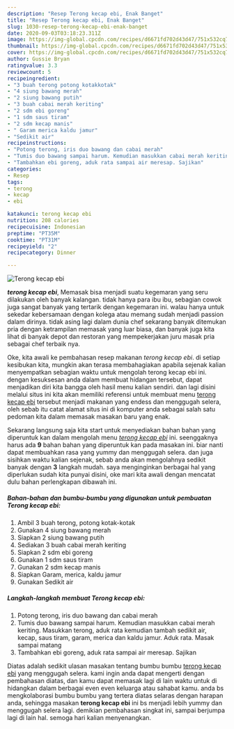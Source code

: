 ```yaml
---
description: "Resep Terong kecap ebi, Enak Banget"
title: "Resep Terong kecap ebi, Enak Banget"
slug: 1030-resep-terong-kecap-ebi-enak-banget
date: 2020-09-03T03:18:23.311Z
image: https://img-global.cpcdn.com/recipes/d6671fd702d43d47/751x532cq70/terong-kecap-ebi-foto-resep-utama.jpg
thumbnail: https://img-global.cpcdn.com/recipes/d6671fd702d43d47/751x532cq70/terong-kecap-ebi-foto-resep-utama.jpg
cover: https://img-global.cpcdn.com/recipes/d6671fd702d43d47/751x532cq70/terong-kecap-ebi-foto-resep-utama.jpg
author: Gussie Bryan
ratingvalue: 3.3
reviewcount: 5
recipeingredient:
- "3 buah terong potong kotakkotak"
- "4 siung bawang merah"
- "2 siung bawang putih"
- "3 buah cabai merah keriting"
- "2 sdm ebi goreng"
- "1 sdm saus tiram"
- "2 sdm kecap manis"
- " Garam merica kaldu jamur"
- "Sedikit air"
recipeinstructions:
- "Potong terong, iris duo bawang dan cabai merah"
- "Tumis duo bawang sampai harum. Kemudian masukkan cabai merah keriting. Masukkan terong, aduk rata kemudian tambah sedikit air, kecap, saus tiram, garam, merica dan kaldu jamur. Aduk rata. Masak sampai matang"
- "Tambahkan ebi goreng, aduk rata sampai air meresap. Sajikan"
categories:
- Resep
tags:
- terong
- kecap
- ebi

katakunci: terong kecap ebi 
nutrition: 208 calories
recipecuisine: Indonesian
preptime: "PT35M"
cooktime: "PT31M"
recipeyield: "2"
recipecategory: Dinner

---
```



![Terong kecap ebi](https://img-global.cpcdn.com/recipes/d6671fd702d43d47/751x532cq70/terong-kecap-ebi-foto-resep-utama.jpg)

<b><i>terong kecap ebi</i></b>, Memasak bisa menjadi suatu kegemaran yang seru dilakukan oleh banyak kalangan. tidak hanya para ibu ibu, sebagian cowok juga sangat banyak yang tertarik dengan kegemaran ini. walau hanya untuk sekedar kebersamaan dengan kolega atau memang sudah menjadi passion dalam dirinya. tidak asing lagi dalam dunia chef sekarang banyak ditemukan pria dengan ketrampilan memasak yang luar biasa, dan banyak juga kita lihat di banyak depot dan restoran yang mempekerjakan juru masak pria sebagai chef terbaik nya.



Oke, kita awali ke pembahasan resep makanan <i>terong kecap ebi</i>. di setiap kesibukan kita, mungkin akan terasa membahagiakan apabila sejenak kalian menyempatkan sebagian waktu untuk mengolah terong kecap ebi ini. dengan kesuksesan anda dalam membuat hidangan tersebut, dapat menjadikan diri kita bangga oleh hasil menu kalian sendiri. dan lagi disini melalui situs ini kita akan memiliki referensi untuk membuat menu <u>terong kecap ebi</u> tersebut menjadi makanan yang endess dan menggugah selera, oleh sebab itu catat alamat situs ini di komputer anda sebagai salah satu pedoman kita dalam memasak masakan baru yang enak.


Sekarang langsung saja kita start untuk menyediakan bahan bahan yang diperuntuk kan dalam mengolah menu <u><i>terong kecap ebi</i></u> ini. seenggaknya harus ada <b>9</b> bahan bahan yang diperuntuk kan pada masakan ini. biar nanti dapat membuahkan rasa yang yummy dan menggugah selera. dan juga sisihkan waktu kalian sejenak, sebab anda akan mengolahnya sedikit banyak dengan <b>3</b> langkah mudah. saya menginginkan berbagai hal yang diperlukan sudah kita punyai disini, oke mari kita awali dengan mencatat dulu bahan perlengkapan dibawah ini.

<!--inarticleads1-->

##### Bahan-bahan dan bumbu-bumbu yang digunakan untuk pembuatan Terong kecap ebi:

1. Ambil 3 buah terong, potong kotak-kotak
1. Gunakan 4 siung bawang merah
1. Siapkan 2 siung bawang putih
1. Sediakan 3 buah cabai merah keriting
1. Siapkan 2 sdm ebi goreng
1. Gunakan 1 sdm saus tiram
1. Gunakan 2 sdm kecap manis
1. Siapkan  Garam, merica, kaldu jamur
1. Gunakan Sedikit air




<!--inarticleads2-->

##### Langkah-langkah membuat Terong kecap ebi:

1. Potong terong, iris duo bawang dan cabai merah
1. Tumis duo bawang sampai harum. Kemudian masukkan cabai merah keriting. Masukkan terong, aduk rata kemudian tambah sedikit air, kecap, saus tiram, garam, merica dan kaldu jamur. Aduk rata. Masak sampai matang
1. Tambahkan ebi goreng, aduk rata sampai air meresap. Sajikan




Diatas adalah sedikit ulasan masakan tentang bumbu bumbu <u>terong kecap ebi</u> yang menggugah selera. kami ingin anda dapat mengerti dengan pembahasan diatas, dan kamu dapat memasak lagi di lain waktu untuk di hidangkan dalam berbagai even even keluarga atau sahabat kamu. anda bs mengkolaborasi bumbu bumbu yang tertera diatas selaras dengan harapan anda, sehingga masakan <b>terong kecap ebi</b> ini bs menjadi lebih yummy dan menggugah selera lagi. demikian pembahasan singkat ini, sampai berjumpa lagi di lain hal. semoga hari kalian menyenangkan.
